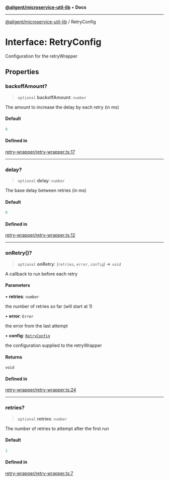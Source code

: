 [**@aligent/microservice-util-lib**](../modules.md) • **Docs**

***

[@aligent/microservice-util-lib](../modules.md) / RetryConfig

# Interface: RetryConfig

Configuration for the retryWrapper

## Properties

<a id="backoffamount" name="backoffamount"></a>

### backoffAmount?

> `optional` **backoffAmount**: `number`

The amount to increase the delay by each retry (in ms)

#### Default

```ts
0
```

#### Defined in

[retry-wrapper/retry-wrapper.ts:17](https://github.com/aligent/microservice-development-utilities/blob/6029aa3ed377277764d6a6f496cad1ea8d56a51e/packages/microservice-util-lib/src/retry-wrapper/retry-wrapper.ts#L17)

***

<a id="delay" name="delay"></a>

### delay?

> `optional` **delay**: `number`

The base delay between retries (in ms)

#### Default

```ts
0
```

#### Defined in

[retry-wrapper/retry-wrapper.ts:12](https://github.com/aligent/microservice-development-utilities/blob/6029aa3ed377277764d6a6f496cad1ea8d56a51e/packages/microservice-util-lib/src/retry-wrapper/retry-wrapper.ts#L12)

***

<a id="onretry" name="onretry"></a>

### onRetry()?

> `optional` **onRetry**: (`retries`, `error`, `config`) => `void`

A callback to run before each retry

#### Parameters

• **retries**: `number`

the number of retries so far (will start at 1)

• **error**: `Error`

the error from the last attempt

• **config**: [`RetryConfig`](RetryConfig.md)

the configuration supplied to the retryWrapper

#### Returns

`void`

#### Defined in

[retry-wrapper/retry-wrapper.ts:24](https://github.com/aligent/microservice-development-utilities/blob/6029aa3ed377277764d6a6f496cad1ea8d56a51e/packages/microservice-util-lib/src/retry-wrapper/retry-wrapper.ts#L24)

***

<a id="retries" name="retries"></a>

### retries?

> `optional` **retries**: `number`

The number of retries to attempt after the first run

#### Default

```ts
1
```

#### Defined in

[retry-wrapper/retry-wrapper.ts:7](https://github.com/aligent/microservice-development-utilities/blob/6029aa3ed377277764d6a6f496cad1ea8d56a51e/packages/microservice-util-lib/src/retry-wrapper/retry-wrapper.ts#L7)
